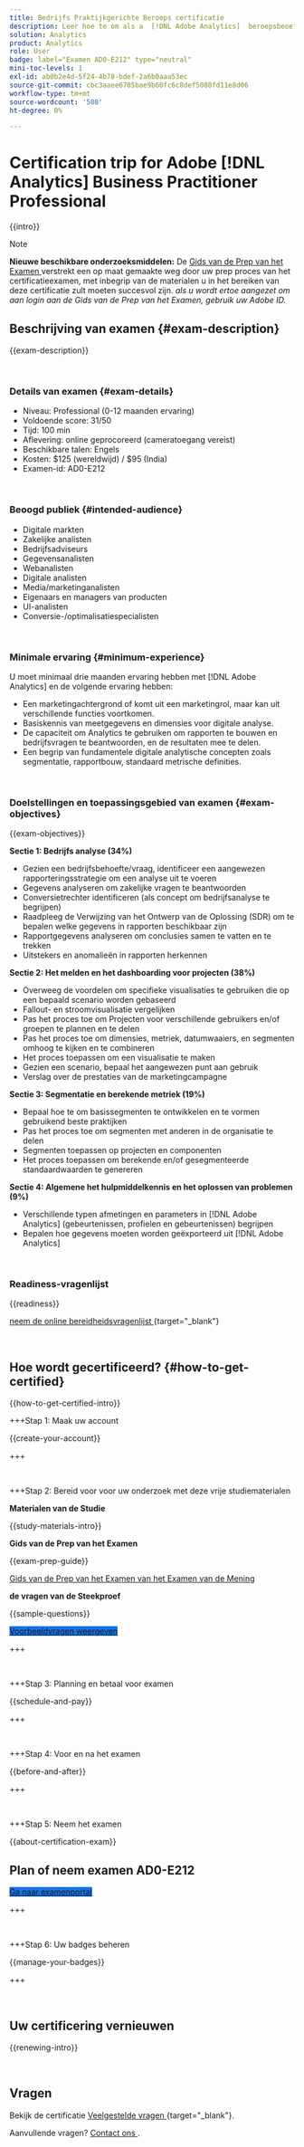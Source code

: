 ```yaml
---
title: Bedrijfs Praktijkgerichte Beroeps certificatie
description: Leer hoe te om als a  [!DNL Adobe Analytics]  beroepsbeoefenaar van de BedrijfsPraktijk te worden verklaard.
solution: Analytics
product: Analytics
role: User
badge: label="Examen AD0-E212" type="neutral"
mini-toc-levels: 1
exl-id: ab0b2e4d-5f24-4b78-bdef-2a6b0aaa53ec
source-git-commit: cbc3aaee6705bae9b60fc6c8def5088fd11e8d06
workflow-type: tm+mt
source-wordcount: '508'
ht-degree: 0%

---
```


# Certification trip for Adobe [!DNL Analytics] Business Practitioner Professional

{{intro}}

>[!NOTE]
>
>**Nieuwe beschikbare onderzoeksmiddelen:** De [ Gids van de Prep van het Examen ](https://app.rockinfo.com/courses/145) verstrekt een op maat gemaakte weg door uw prep proces van het certificatieexamen, met inbegrip van de materialen u in het bereiken van deze certificatie zult moeten succesvol zijn. _als u wordt ertoe aangezet om aan login aan de Gids van de Prep van het Examen, gebruik uw Adobe ID._

## Beschrijving van examen {#exam-description}

{{exam-description}}

<br>

### Details van examen {#exam-details}

* Niveau: Professional (0-12 maanden ervaring)
* Voldoende score: 31/50
* Tijd: 100 min
* Aflevering: online geprocoreerd (cameratoegang vereist)
* Beschikbare talen: Engels
* Kosten: $125 (wereldwijd) / $95 (India)
* Examen-id: AD0-E212

<br>

### Beoogd publiek {#intended-audience}

* Digitale markten
* Zakelijke analisten
* Bedrijfsadviseurs
* Gegevensanalisten
* Webanalisten
* Digitale analisten
* Media/marketinganalisten
* Eigenaars en managers van producten
* UI-analisten
* Conversie-/optimalisatiespecialisten

<br>

### Minimale ervaring {#minimum-experience}

U moet minimaal drie maanden ervaring hebben met [!DNL Adobe Analytics] en de volgende ervaring hebben:

* Een marketingachtergrond of komt uit een marketingrol, maar kan uit verschillende functies voortkomen.
* Basiskennis van meetgegevens en dimensies voor digitale analyse.
* De capaciteit om Analytics te gebruiken om rapporten te bouwen en bedrijfsvragen te beantwoorden, en de resultaten mee te delen.
* Een begrip van fundamentele digitale analytische concepten zoals segmentatie, rapportbouw, standaard metrische definities.

<br>

### Doelstellingen en toepassingsgebied van examen {#exam-objectives}

{{exam-objectives}}

**Sectie 1: Bedrijfs analyse (34%)**

* Gezien een bedrijfsbehoefte/vraag, identificeer een aangewezen rapporteringsstrategie om een analyse uit te voeren
* Gegevens analyseren om zakelijke vragen te beantwoorden
* Conversietrechter identificeren (als concept om bedrijfsanalyse te begrijpen)
* Raadpleeg de Verwijzing van het Ontwerp van de Oplossing (SDR) om te bepalen welke gegevens in rapporten beschikbaar zijn
* Rapportgegevens analyseren om conclusies samen te vatten en te trekken
* Uitstekers en anomalieën in rapporten herkennen

**Sectie 2: Het melden en het dashboarding voor projecten (38%)**

* Overweeg de voordelen om specifieke visualisaties te gebruiken die op een bepaald scenario worden gebaseerd
* Fallout- en stroomvisualisatie vergelijken
* Pas het proces toe om Projecten voor verschillende gebruikers en/of groepen te plannen en te delen
* Pas het proces toe om dimensies, metriek, datumwaaiers, en segmenten omhoog te kijken en te combineren
* Het proces toepassen om een visualisatie te maken
* Gezien een scenario, bepaal het aangewezen punt aan gebruik
* Verslag over de prestaties van de marketingcampagne

**Sectie 3: Segmentatie en berekende metriek (19%)**

* Bepaal hoe te om basissegmenten te ontwikkelen en te vormen gebruikend beste praktijken
* Pas het proces toe om segmenten met anderen in de organisatie te delen
* Segmenten toepassen op projecten en componenten
* Het proces toepassen om berekende en/of gesegmenteerde standaardwaarden te genereren

**Sectie 4: Algemene het hulpmiddelkennis en het oplossen van problemen (9%)**

* Verschillende typen afmetingen en parameters in [!DNL Adobe Analytics] (gebeurtenissen, profielen en gebeurtenissen) begrijpen
* Bepalen hoe gegevens moeten worden geëxporteerd uit [!DNL Adobe Analytics]

<br>

### Readiness-vragenlijst

{{readiness}}

[ neem de online bereidheidsvragenlijst ](https://scorpion.caveon.com/launchpad/ad-q-e129-readiness-questionnaire-for-adobe-aem-assets-developer-professional-exam-copy-w9tako/ad-q-e212-readiness-questionnaire-for-adobe-analytics-business-practitioner-professional-exam) {target="_blank"}

<br>

## Hoe wordt gecertificeerd? {#how-to-get-certified}

{{how-to-get-certified-intro}}

+++Stap 1: Maak uw account

{{create-your-account}}

+++

<br>

+++Stap 2: Bereid voor voor uw onderzoek met deze vrije studiematerialen

**Materialen van de Studie**

{{study-materials-intro}}

**Gids van de Prep van het Examen**

{{exam-prep-guide}}

[ Gids van de Prep van het Examen van het Examen van de Mening ](https://app.rockinfo.com/courses/145)

**de vragen van de Steekproef**

{{sample-questions}}

<a href="https://scorpion.caveon.com/launchpad/ad0-e212-adobe-analytics-business-practitioner-professional-copy-th4xdu" target="_blank" class="spectrum-Button spectrum-Button--fill spectrum-Button--accent spectrum-Button--sizeM is-margin-bottom-big-big at-element-click-tracking" style="background-color:#1473E6">

<span class="spectrum-Button-label has-no-wrap">
   Voorbeeldvragen weergeven
</span>
</a>

+++

<br>

+++Stap 3: Planning en betaal voor examen

{{schedule-and-pay}}

+++

<br>

+++Stap 4: Voor en na het examen

{{before-and-after}}

+++

<br>

+++Stap 5: Neem het examen

{{about-certification-exam}}

## Plan of neem examen AD0-E212

<a href="https://www.certmetrics.com/adobe/candidate/examity_sso.aspx?eid=AD0-E212" target="_blank" class="spectrum-Button spectrum-Button--fill spectrum-Button--accent spectrum-Button--sizeM is-margin-bottom-big-big at-element-click-tracking" style="background-color:#1473E6">

<span class="spectrum-Button-label has-no-wrap">
   Ga naar examenportal
</span>
</a>

+++

<br>

+++Stap 6: Uw badges beheren

{{manage-your-badges}}

+++

<br>

## Uw certificering vernieuwen

{{renewing-intro}}

<br>

## Vragen

Bekijk de certificatie [ Veelgestelde vragen ](https://experienceleague.adobe.com/docs/certification/certification/faq.html) {target="_blank"}.

Aanvullende vragen? [ Contact ons ](mailto:certif@adobe.com).
